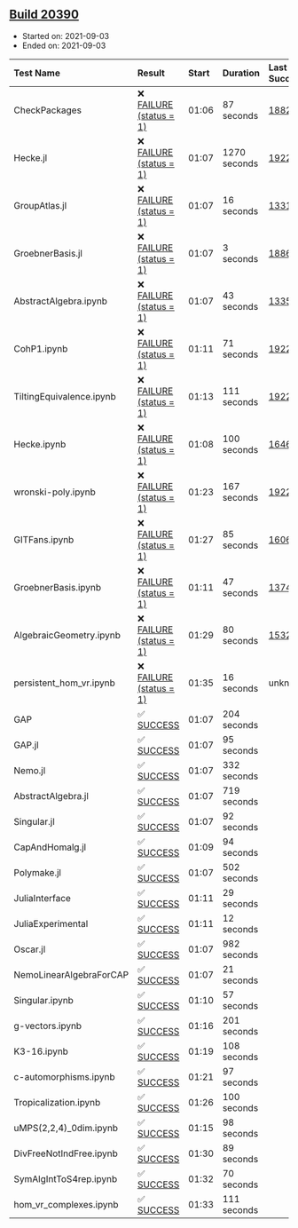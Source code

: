 ## [Build 20390](https://oscarci.mathematik.uni-kl.de/job/oscar/20390/)

* Started on: 2021-09-03
* Ended on: 2021-09-03

| Test Name    | Result | Start | Duration | Last Success | First Failure |
|:-------------|:-------|:------|:---------|:-------------|:--------------|
| CheckPackages | ❌ [FAILURE (status = 1)](https://oscarci.mathematik.uni-kl.de/job/oscar/20390/artifact/logs/build-20390/CheckPackages.log) | 01:06 | 87 seconds | [18822](https://oscarci.mathematik.uni-kl.de/job/oscar/18822/) | [18823](https://oscarci.mathematik.uni-kl.de/job/oscar/18823/) |
| Hecke.jl | ❌ [FAILURE (status = 1)](https://oscarci.mathematik.uni-kl.de/job/oscar/20390/artifact/logs/build-20390/Hecke.jl.log) | 01:07 | 1270 seconds | [19222](https://oscarci.mathematik.uni-kl.de/job/oscar/19222/) | [20152](https://oscarci.mathematik.uni-kl.de/job/oscar/20152/) |
| GroupAtlas.jl | ❌ [FAILURE (status = 1)](https://oscarci.mathematik.uni-kl.de/job/oscar/20390/artifact/logs/build-20390/GroupAtlas.jl.log) | 01:07 | 16 seconds | [13311](https://oscarci.mathematik.uni-kl.de/job/oscar/13311/) | [13312](https://oscarci.mathematik.uni-kl.de/job/oscar/13312/) |
| GroebnerBasis.jl | ❌ [FAILURE (status = 1)](https://oscarci.mathematik.uni-kl.de/job/oscar/20390/artifact/logs/build-20390/GroebnerBasis.jl.log) | 01:07 | 3 seconds | [18864](https://oscarci.mathematik.uni-kl.de/job/oscar/18864/) | [18865](https://oscarci.mathematik.uni-kl.de/job/oscar/18865/) |
| AbstractAlgebra.ipynb | ❌ [FAILURE (status = 1)](https://oscarci.mathematik.uni-kl.de/job/oscar/20390/artifact/logs/build-20390/AbstractAlgebra.ipynb.log) | 01:07 | 43 seconds | [13355](https://oscarci.mathematik.uni-kl.de/job/oscar/13355/) | [13356](https://oscarci.mathematik.uni-kl.de/job/oscar/13356/) |
| CohP1.ipynb | ❌ [FAILURE (status = 1)](https://oscarci.mathematik.uni-kl.de/job/oscar/20390/artifact/logs/build-20390/CohP1.ipynb.log) | 01:11 | 71 seconds | [19222](https://oscarci.mathematik.uni-kl.de/job/oscar/19222/) | [20152](https://oscarci.mathematik.uni-kl.de/job/oscar/20152/) |
| TiltingEquivalence.ipynb | ❌ [FAILURE (status = 1)](https://oscarci.mathematik.uni-kl.de/job/oscar/20390/artifact/logs/build-20390/TiltingEquivalence.ipynb.log) | 01:13 | 111 seconds | [19222](https://oscarci.mathematik.uni-kl.de/job/oscar/19222/) | [20152](https://oscarci.mathematik.uni-kl.de/job/oscar/20152/) |
| Hecke.ipynb | ❌ [FAILURE (status = 1)](https://oscarci.mathematik.uni-kl.de/job/oscar/20390/artifact/logs/build-20390/Hecke.ipynb.log) | 01:08 | 100 seconds | [16463](https://oscarci.mathematik.uni-kl.de/job/oscar/16463/) | [16464](https://oscarci.mathematik.uni-kl.de/job/oscar/16464/) |
| wronski-poly.ipynb | ❌ [FAILURE (status = 1)](https://oscarci.mathematik.uni-kl.de/job/oscar/20390/artifact/logs/build-20390/wronski-poly.ipynb.log) | 01:23 | 167 seconds | [19222](https://oscarci.mathematik.uni-kl.de/job/oscar/19222/) | [20152](https://oscarci.mathematik.uni-kl.de/job/oscar/20152/) |
| GITFans.ipynb | ❌ [FAILURE (status = 1)](https://oscarci.mathematik.uni-kl.de/job/oscar/20390/artifact/logs/build-20390/GITFans.ipynb.log) | 01:27 | 85 seconds | [16068](https://oscarci.mathematik.uni-kl.de/job/oscar/16068/) | [16069](https://oscarci.mathematik.uni-kl.de/job/oscar/16069/) |
| GroebnerBasis.ipynb | ❌ [FAILURE (status = 1)](https://oscarci.mathematik.uni-kl.de/job/oscar/20390/artifact/logs/build-20390/GroebnerBasis.ipynb.log) | 01:11 | 47 seconds | [13748](https://oscarci.mathematik.uni-kl.de/job/oscar/13748/) | [13749](https://oscarci.mathematik.uni-kl.de/job/oscar/13749/) |
| AlgebraicGeometry.ipynb | ❌ [FAILURE (status = 1)](https://oscarci.mathematik.uni-kl.de/job/oscar/20390/artifact/logs/build-20390/AlgebraicGeometry.ipynb.log) | 01:29 | 80 seconds | [15322](https://oscarci.mathematik.uni-kl.de/job/oscar/15322/) | [15323](https://oscarci.mathematik.uni-kl.de/job/oscar/15323/) |
| persistent_hom_vr.ipynb | ❌ [FAILURE (status = 1)](https://oscarci.mathematik.uni-kl.de/job/oscar/20390/artifact/logs/build-20390/persistent_hom_vr.ipynb.log) | 01:35 | 16 seconds | unknown | unknown |
| GAP | ✅ [SUCCESS](https://oscarci.mathematik.uni-kl.de/job/oscar/20390/artifact/logs/build-20390/GAP.log) | 01:07 | 204 seconds |  |  |
| GAP.jl | ✅ [SUCCESS](https://oscarci.mathematik.uni-kl.de/job/oscar/20390/artifact/logs/build-20390/GAP.jl.log) | 01:07 | 95 seconds |  |  |
| Nemo.jl | ✅ [SUCCESS](https://oscarci.mathematik.uni-kl.de/job/oscar/20390/artifact/logs/build-20390/Nemo.jl.log) | 01:07 | 332 seconds |  |  |
| AbstractAlgebra.jl | ✅ [SUCCESS](https://oscarci.mathematik.uni-kl.de/job/oscar/20390/artifact/logs/build-20390/AbstractAlgebra.jl.log) | 01:07 | 719 seconds |  |  |
| Singular.jl | ✅ [SUCCESS](https://oscarci.mathematik.uni-kl.de/job/oscar/20390/artifact/logs/build-20390/Singular.jl.log) | 01:07 | 92 seconds |  |  |
| CapAndHomalg.jl | ✅ [SUCCESS](https://oscarci.mathematik.uni-kl.de/job/oscar/20390/artifact/logs/build-20390/CapAndHomalg.jl.log) | 01:09 | 94 seconds |  |  |
| Polymake.jl | ✅ [SUCCESS](https://oscarci.mathematik.uni-kl.de/job/oscar/20390/artifact/logs/build-20390/Polymake.jl.log) | 01:07 | 502 seconds |  |  |
| JuliaInterface | ✅ [SUCCESS](https://oscarci.mathematik.uni-kl.de/job/oscar/20390/artifact/logs/build-20390/JuliaInterface.log) | 01:11 | 29 seconds |  |  |
| JuliaExperimental | ✅ [SUCCESS](https://oscarci.mathematik.uni-kl.de/job/oscar/20390/artifact/logs/build-20390/JuliaExperimental.log) | 01:11 | 12 seconds |  |  |
| Oscar.jl | ✅ [SUCCESS](https://oscarci.mathematik.uni-kl.de/job/oscar/20390/artifact/logs/build-20390/Oscar.jl.log) | 01:07 | 982 seconds |  |  |
| NemoLinearAlgebraForCAP | ✅ [SUCCESS](https://oscarci.mathematik.uni-kl.de/job/oscar/20390/artifact/logs/build-20390/NemoLinearAlgebraForCAP.log) | 01:07 | 21 seconds |  |  |
| Singular.ipynb | ✅ [SUCCESS](https://oscarci.mathematik.uni-kl.de/job/oscar/20390/artifact/logs/build-20390/Singular.ipynb.log) | 01:10 | 57 seconds |  |  |
| g-vectors.ipynb | ✅ [SUCCESS](https://oscarci.mathematik.uni-kl.de/job/oscar/20390/artifact/logs/build-20390/g-vectors.ipynb.log) | 01:16 | 201 seconds |  |  |
| K3-16.ipynb | ✅ [SUCCESS](https://oscarci.mathematik.uni-kl.de/job/oscar/20390/artifact/logs/build-20390/K3-16.ipynb.log) | 01:19 | 108 seconds |  |  |
| c-automorphisms.ipynb | ✅ [SUCCESS](https://oscarci.mathematik.uni-kl.de/job/oscar/20390/artifact/logs/build-20390/c-automorphisms.ipynb.log) | 01:21 | 97 seconds |  |  |
| Tropicalization.ipynb | ✅ [SUCCESS](https://oscarci.mathematik.uni-kl.de/job/oscar/20390/artifact/logs/build-20390/Tropicalization.ipynb.log) | 01:26 | 100 seconds |  |  |
| uMPS(2,2,4)_0dim.ipynb | ✅ [SUCCESS](https://oscarci.mathematik.uni-kl.de/job/oscar/20390/artifact/logs/build-20390/uMPS-2-2-4-_0dim.ipynb.log) | 01:15 | 98 seconds |  |  |
| DivFreeNotIndFree.ipynb | ✅ [SUCCESS](https://oscarci.mathematik.uni-kl.de/job/oscar/20390/artifact/logs/build-20390/DivFreeNotIndFree.ipynb.log) | 01:30 | 89 seconds |  |  |
| SymAlgIntToS4rep.ipynb | ✅ [SUCCESS](https://oscarci.mathematik.uni-kl.de/job/oscar/20390/artifact/logs/build-20390/SymAlgIntToS4rep.ipynb.log) | 01:32 | 70 seconds |  |  |
| hom_vr_complexes.ipynb | ✅ [SUCCESS](https://oscarci.mathematik.uni-kl.de/job/oscar/20390/artifact/logs/build-20390/hom_vr_complexes.ipynb.log) | 01:33 | 111 seconds |  |  |
